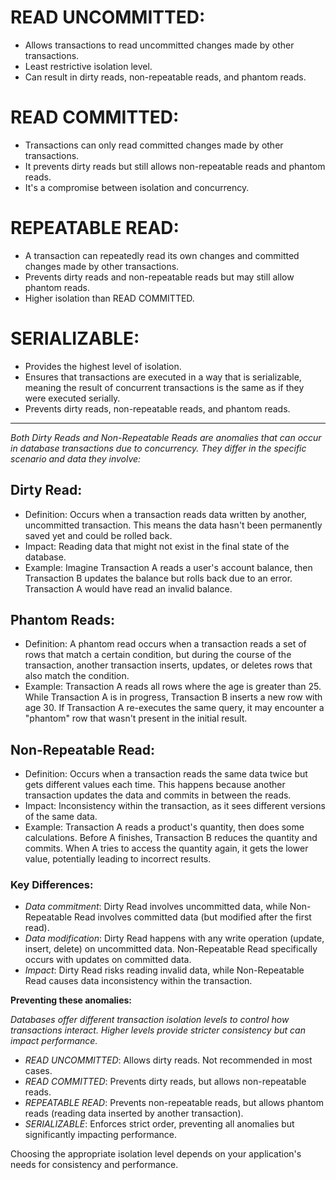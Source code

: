 # READ UNCOMMITTED:

- Allows transactions to read uncommitted changes made by other transactions.
- Least restrictive isolation level.
- Can result in dirty reads, non-repeatable reads, and phantom reads.

# READ COMMITTED:

- Transactions can only read committed changes made by other transactions.
- It prevents dirty reads but still allows non-repeatable reads and phantom reads.
- It's a compromise between isolation and concurrency.

# REPEATABLE READ:

- A transaction can repeatedly read its own changes and committed changes made by other transactions.
- Prevents dirty reads and non-repeatable reads but may still allow phantom reads.
- Higher isolation than READ COMMITTED.

# SERIALIZABLE:

- Provides the highest level of isolation.
- Ensures that transactions are executed in a way that is serializable, meaning the result of concurrent transactions is the same as if they were executed serially.
- Prevents dirty reads, non-repeatable reads, and phantom reads.

----


*Both Dirty Reads and Non-Repeatable Reads are anomalies that can occur in database transactions due to concurrency. They differ in the specific scenario and data they involve:*

## Dirty Read:

- Definition: Occurs when a transaction reads data written by another, uncommitted transaction. This means the data hasn't been permanently saved yet and could be rolled back.
- Impact: Reading data that might not exist in the final state of the database.
- Example: Imagine Transaction A reads a user's account balance, then Transaction B updates the balance but rolls back due to an error. Transaction A would have read an invalid balance.

## Phantom Reads:

- Definition: A phantom read occurs when a transaction reads a set of rows that match a certain condition, but during the course of the transaction, another transaction inserts, updates, or deletes rows that also match the condition.
- Example: Transaction A reads all rows where the age is greater than 25. While Transaction A is in progress, Transaction B inserts a new row with age 30. If Transaction A re-executes the same query, it may encounter a "phantom" row that wasn't present in the initial result.

## Non-Repeatable Read:

- Definition: Occurs when a transaction reads the same data twice but gets different values each time. This happens because another transaction updates the data and commits in between the reads.
- Impact: Inconsistency within the transaction, as it sees different versions of the same data.
- Example: Transaction A reads a product's quantity, then does some calculations. Before A finishes, Transaction B reduces the quantity and commits. When A tries to access the quantity again, it gets the lower value, potentially leading to incorrect results.

### Key Differences:

- *Data commitment*: Dirty Read involves uncommitted data, while Non-Repeatable Read involves committed data (but modified after the first read).
- *Data modification*: Dirty Read happens with any write operation (update, insert, delete) on uncommitted data. Non-Repeatable Read specifically occurs with updates on committed data.
- *Impact*: Dirty Read risks reading invalid data, while Non-Repeatable Read causes data inconsistency within the transaction.

**Preventing these anomalies:**

*Databases offer different transaction isolation levels to control how transactions interact. Higher levels provide stricter consistency but can impact performance.*

- *READ UNCOMMITTED*: Allows dirty reads. Not recommended in most cases.
- *READ COMMITTED*: Prevents dirty reads, but allows non-repeatable reads.
- *REPEATABLE READ*: Prevents non-repeatable reads, but allows phantom reads (reading data inserted by another transaction).
- *SERIALIZABLE*: Enforces strict order, preventing all anomalies but significantly impacting performance.

Choosing the appropriate isolation level depends on your application's needs for consistency and performance.
